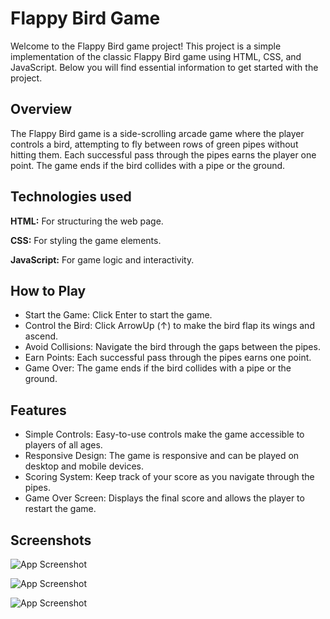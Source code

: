 
# Flappy Bird Game

Welcome to the Flappy Bird game project! This project is a simple implementation of the classic Flappy Bird game using HTML, CSS, and JavaScript. Below you will find essential information to get started with the project.


## Overview

The Flappy Bird game is a side-scrolling arcade game where the player controls a bird, attempting to fly between rows of green pipes without hitting them. Each successful pass through the pipes earns the player one point. The game ends if the bird collides with a pipe or the ground.
## Technologies used

**HTML:** For structuring the web page.

**CSS:** For styling the game elements.

**JavaScript:** For game logic and interactivity.


## How to Play

- Start the Game: Click Enter to start the game.
- Control the Bird: Click ArrowUp (↑) to make the bird flap its wings and ascend.
- Avoid Collisions: Navigate the bird through the gaps between the pipes.
- Earn Points: Each successful pass through the pipes earns one point.
- Game Over: The game ends if the bird collides with a pipe or the ground.
## Features

- Simple Controls: Easy-to-use controls make the game accessible to players of all ages.
-  Responsive Design: The game is responsive and can be played on desktop and mobile devices.
-  Scoring System: Keep track of your score as you navigate through the pipes.
- Game Over Screen: Displays the final score and allows the player to restart the game.

## Screenshots

![App Screenshot](https://github.com/jyotsnakeerti/Flappy_bird/assets/75198086/733a4bb4-2ae8-4383-8702-4d4e5394cb77)


![App Screenshot](https://github.com/jyotsnakeerti/Flappy_bird/assets/75198086/d36c1981-4f5c-4bc6-9d4a-e8186d30601d)

![App Screenshot](https://github.com/jyotsnakeerti/Flappy_bird/assets/75198086/288605eb-1497-46e3-9ea2-a757faa48283)

